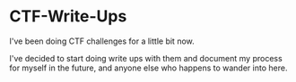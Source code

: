 # CTF-Write-Ups

I've been doing CTF challenges for a little bit now.

I've decided to start doing write ups with them and document my process for myself in the future, and anyone else who happens to wander into here.
